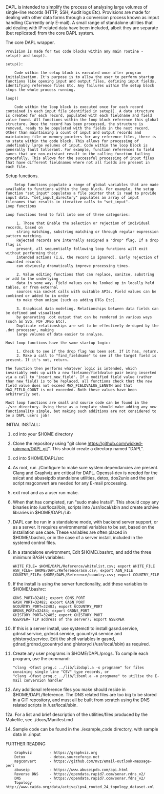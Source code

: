DAPL is intended to simplify the process of analysing large volumes of single-line records (HTTP, SSH, Audit logs Etc). Provisions are made for dealing with other data forms through a conversion process known as imput handling (Currently only E-mail). A small range of standalone utilities that aid dealing with IP related data have been included, albeit they are separate (but replicated) from the core DAPL system.

The core DAPL wrapper.

    Provision is made for two code blocks within any main routine - setup() and loop().

    setup():

        Code within the setup block is executed once after program initialisation. It's purpose is to allow the user to perform startup functions like opening input and output files, defining input fields, identifying reference files Etc. Any failures within the setup block stops the whole process running.

    loop()

        Code within the loop block is executed once for each record contained in each input file identified in setup(). A data structure is created for each record, populated with each fieldname and field value found. All functions within the loop block reference this global structure. Once the record has been processed, the structure is removed, ready to be populated with the fields in the next record. Other than maintaining a count of input and output records and maintaining file or memory pointers for any reference files, there is no state within the code block. This allows for processing of undefinably large volumes of input. Code within the loop block is generally fault tollerant. For example, function references to field names that are non-existant result in the calling function failing gracefully. This allows for the successful processing of input files that have different fieldnames where not all fields are present in each file.

Setup functions. 
    
        Setup functions populate a range of global variables that are made available to functions within the loop block. For example, the setup function "set_input" populates a file pointer that is read to provide input data. "set_input_directory" populates an array of input filenames that results in iterative calls to "set_input". 
    Loop functions

    Loop functions tend to fall into one of three categories:

         1. Those that Enable the selection or rejection of individual records, based on
         string matching, substring matching or through regular expression pattern matching. 
         Rejected records are internally assigned a "drop" flag. If a drop flag is 
         present, all sequentially following loop functions will exit without performing their 
         intended actions (I.E, the record is ignored). Early rejection of unwanted records 
         can obviously dramatically improve processing times.
         
         2. Value editing functions that can replace, sanitse, substring or add to the underlying
         data in some way. Field values can be looked up in locally held tables, or from external
         sources via socket calls with suitable APIs. Field values can be combined or added to in order
         to make them unique (such as adding DTGs Etc). 
         
         3. Graphical data modeling. Relationships between data fields can be defined and visualised
         by generating .dot output that can be rendered in various ways (such as SVG, PDF JPEG Etc).
         Duplicate relationships are set to be effectively de-duped by the .dot processor, making
         large volumes of data easier to analyse. 

    Most loop functions have the same startup logic:

         1. Check to see if the drop flag has been set. If it has, return.
         2. Make a call to "find_fieldname" to see if the target field is present. If it's not, return.

    The function then performs whatever logic is intended, which invariably ends up with a new fielname/fieldvalue pair being inserted via a call to "insert_new_field". If a modified field value (rather than new field) is to be replaced, all functions check that the new field value does not exceed MAX_FIELDVALUE_LENGTH and that MAX_FIELD_COUNT is not exceeded. Both these values have been arbitrarily set.

    Most loop functions are small and source code can be found in the ./src directory. Using these as a template should make adding any new functionality simple, but making such additions are not considered to be a DAPL users job!



INITIAL INSTALL:

1.  cd into your $HOME directory

2.  Clone the repository using "git clone https://github.com/wicked-rainman/DAPL.git". This should create a directory named "DAPL".

3.  cd into $HOME/DAPL/src

4.  As root, run ./Configure to make sure system dependancies are present. Clang and Graphviz are critical for DAPL. 
Openssl-dev is needed for the  sslcat and abuseipdb standalone utilities, detox, dos2unix and the perl script msgconvert are needed for any E-mail processing.

5.  exit root and as a user run make.

6.  When that has completed, run "sudo make Install". This should copy any binaries into /usr/local/bin, scripts into /usr/local/sbin and create archive libraries in $HOME/DAPL/Lib

7.  DAPL can be run in a standalone mode, with backend server support, or as a server. It requires environmental variables to be set, based on the installation use case. These variables are often placed in $HOME/.bashrc, or in the case of a server install, included in the systemd control files.

8.  In a standalone environment, Edit $HOME/.bashrc, and add the three minimum BASH variables:

        WHITE_FILE= $HOME/DAPL/Reference/whitelist.csv; export WHITE_FILE
        ASN_FILE= $HOME/DAPL/Reference/asn.csv; export ASN_FILE
        COUNTRY_FILE= $HOME/DAPL/Reference/country.csv; export COUNTRY_FILE

9.  If the install is using the server functionality, add these variables to $HOME/.bashrc:

        GDNS_PORT=32481; export GDNS_PORT
        GASN_PORT=32482; export GASN_PORT
        GCOUNTRY_PORT=32483; export GCOUNTRY_PORT
        GRDNS_PORT=32484; export GRDNS_PORT
        GHISTORY_PORT=32485; export GHISTORY_PORT
        GSERVER= (IP address of the server); export GSERVER

10. If this is a server install, use systemctl to install gasnd.service, gdnsd.service, grdnsd.service, gcountryd.service and ghistoryd.service. Edit the shell variables in gasnd, gdnsd,grdnsd,gcountryd and ghistoryd (/usr/local/sbin) as required.

11. Create any user programs in $HOME/DAPL/progs. To compile each program, use the command:

        "clang -Ofast prog.c ../lib/libdapl.a -o progname" for files conaining single line "CSV" type records, or
        "clang -Ofast prog.c ../lib/libeml.a -o progname" to utilise the E-mail conversion handler

12. Any additional reference files you make should reside in $HOME/DAPL/Reference. The DNS related files are too big to be stored in a GIT repository, and must all be built from scratch using the DNS related scripts in /usr/local/sbin.

12a.  For a list and brief description of the utilities/files produced by the Makefile, see ./docs/Manifest.md

14.  Sample code can be found in the ./example_code directory, with sample data in ./input

FURTHER READING

        Graphviz        - https://graphviz.org
        Detox           - detox.sourceforge.net
        msgconvert      - https://github.com/mvz/email-outlook-message-perl
        abuseip         - https://www.abuseipdb.com/api.html
        Reverse DNS     - https://opendata.rapid7.com/sonar.rdns_v2/
        DNS             - https://opendata.rapid7.com/sonar.fdns_v2/
        Topology        - http://www.caida.org/data/active/ipv4_routed_24_topology_dataset.xml
        
        
